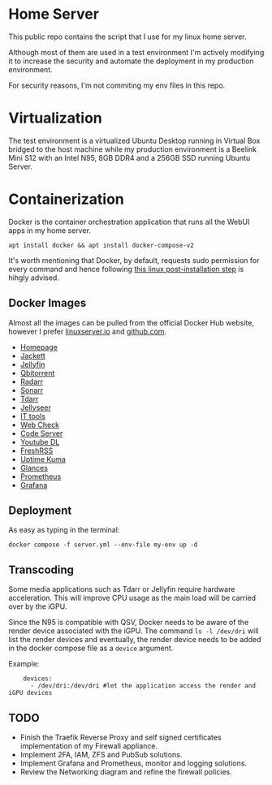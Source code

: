 # Home Server
This public repo contains the script that I use for my linux home server. 

Although most of them are used in a test environment I'm actively modifying it to increase the security and automate the deployment in my production environment.

For security reasons, I'm not commiting my env files in this repo.

# Virtualization
The test environment is a virtualized Ubuntu Desktop running in Virtual Box bridged to the host machine while my production environment is a Beelink Mini S12 with an Intel N95, 8GB DDR4 and a 256GB SSD running Ubuntu Server.

# Containerization
Docker is the container orchestration application that runs all the WebUI apps in my home server.

```apt install docker && apt install docker-compose-v2```

It's worth mentioning that Docker, by default, requests sudo permission for every command and hence following [this linux post-installation step]([url](https://docs.docker.com/engine/install/linux-postinstall/)) is hihgly advised.

## Docker Images
Almost all the images can be pulled from the official Docker Hub website, however I prefer [linuxserver.io](https://www.linuxserver.io/) and [github.com](https://github.com/).
- [Homepage](https://gethomepage.dev/latest/installation/docker/)
- [Jackett](https://hub.docker.com/r/linuxserver/jackett)
- [Jellyfin](https://hub.docker.com/r/linuxserver/jellyfin)
- [Qbitorrent](https://hub.docker.com/r/linuxserver/qbittorrent)
- [Radarr](https://hub.docker.com/r/linuxserver/radarr)
- [Sonarr](https://hub.docker.com/r/linuxserver/sonarr)
- [Tdarr](https://docs.tdarr.io/docs/installation/docker/run-compose)
- [Jellyseer](https://hub.docker.com/r/linuxserver/jellyfin)
- [IT tools](https://github.com/CorentinTh/it-tools)
- [Web Check](https://github.com/Lissy93/web-check?ref=selfh.st)
- [Code Server](https://hub.docker.com/r/linuxserver/code-server)
- [Youtube DL](https://github.com/Tzahi12345/YoutubeDL-Material?ref=selfh.st)
- [FreshRSS](https://github.com/FreshRSS/FreshRSS/tree/edge/Docker#quick-run)
- [Uptime Kuma](https://github.com/louislam/uptime-kuma)
- [Glances](https://github.com/nicolargo/glances)
- [Prometheus](https://prometheus.io/docs/prometheus/latest/installation/)
- [Grafana](https://grafana.com/docs/grafana/latest/setup-grafana/installation/docker/)

## Deployment
As easy as typing in the terminal:

```docker compose -f server.yml --env-file my-env up -d```

## Transcoding
Some media applications such as Tdarr or Jellyfin require hardware acceleration. This will improve CPU usage as the main load will be carried over by the iGPU.

Since the N95 is compatible with QSV, Docker needs to be aware of the render device associated with the iGPU.
The command ```ls -l /dev/dri``` will list the render devices and eventually, the render device needs to be added in the docker compose file as a `device` argument.

Example:
```
    devices:
      - /dev/dri:/dev/dri #let the application access the render and iGPU devices
```

## TODO
- Finish the Traefik Reverse Proxy and self signed certificates implementation of my Firewall appliance.
- Implement 2FA, IAM, ZFS and PubSub solutions.
- Implement Grafana and Prometheus, monitor and logging solutions.
- Review the Networking diagram and refine the firewall policies.

